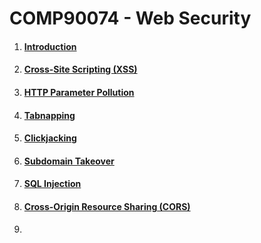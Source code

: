 # COMP90074 - Web Security



1. #### [Introduction](https://github.com/LOOP115/COMP90074_Notes/blob/main/1-Introduction.md)

2. #### [Cross-Site Scripting (XSS)](https://github.com/LOOP115/COMP90074_Notes/blob/main/2-XSS.md)

3. #### [HTTP Parameter Pollution](https://github.com/LOOP115/COMP90074_Notes/blob/main/3-HTTP%20Parameter%20Pollution.md)

4. #### [Tabnapping](https://github.com/LOOP115/COMP90074_Notes/blob/main/4-Tabnapping.md)

5. #### [Clickjacking](https://github.com/LOOP115/COMP90074_Notes/blob/main/5-Clickjacking.md)

6. #### [Subdomain Takeover](https://github.com/LOOP115/COMP90074_Notes/blob/main/6-Subdomain%20Takeovers.md)

7. #### [SQL Injection](https://github.com/LOOP115/COMP90074_Notes/blob/main/7-SQL%20Injection.md)

8. #### [Cross-Origin Resource Sharing (CORS)](https://github.com/LOOP115/COMP90074_Notes/blob/main/8-CORS.md)

9. 

